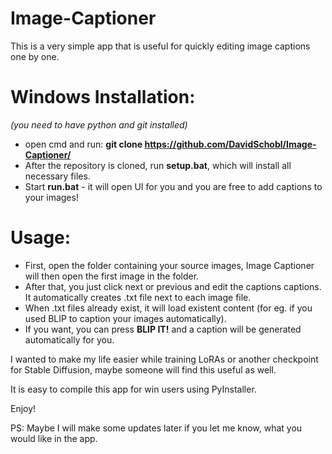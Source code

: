 # Image-Captioner
This is a very simple app that is useful for quickly editing image captions one by one.

# Windows Installation:
_(you need to have python and git installed)_
- open cmd and run: **git clone https://github.com/DavidSchobl/Image-Captioner/**
- After the repository is cloned, run **setup.bat**, which will install all necessary files.
- Start **run.bat** - it will open UI for you and you are free to add captions to your images!

# Usage:
- First, open the folder containing your source images, Image Captioner will then open the first image in the folder.
- After that, you just click next or previous and edit the captions captions. It automatically creates .txt file next to each image file.
- When .txt files already exist, it will load existent content (for eg. if you used BLIP to caption your images automatically).
- If you want, you can press **BLIP IT!** and a caption will be generated automatically for you. 

I wanted to make my life easier while training LoRAs or another checkpoint for Stable Diffusion, maybe someone will find this useful as well.

It is easy to compile this app for win users using PyInstaller.

Enjoy!

PS: Maybe I will make some updates later if you let me know, what you would like in the app.
